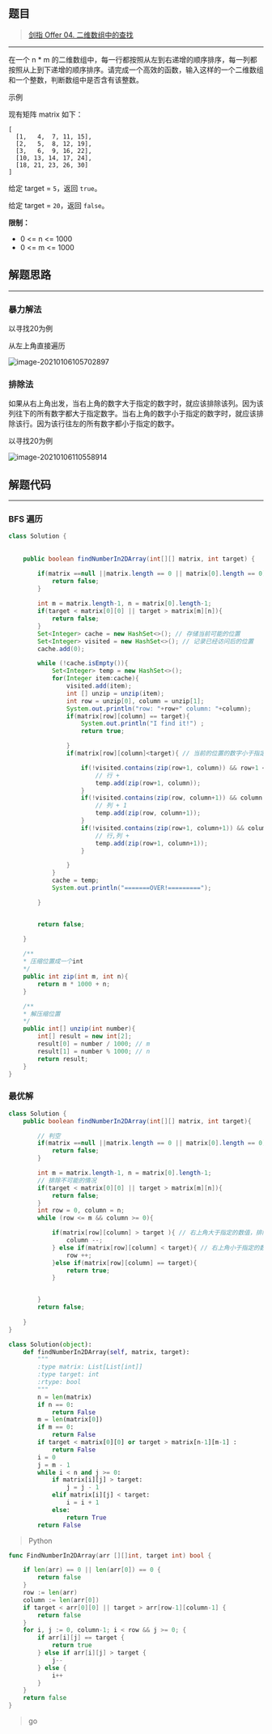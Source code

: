 ## 题目

> [剑指 Offer 04. 二维数组中的查找](https://leetcode-cn.com/problems/er-wei-shu-zu-zhong-de-cha-zhao-lcof/)

******

在一个 n * m 的二维数组中，每一行都按照从左到右递增的顺序排序，每一列都按照从上到下递增的顺序排序。请完成一个高效的函数，输入这样的一个二维数组和一个整数，判断数组中是否含有该整数。

示例

现有矩阵 matrix 如下：

```text
[
  [1,   4,  7, 11, 15],
  [2,   5,  8, 12, 19],
  [3,   6,  9, 16, 22],
  [10, 13, 14, 17, 24],
  [18, 21, 23, 26, 30]
]
```

给定 target = `5`，返回 `true`。

给定 target = `20`，返回 `false`。

**限制：**

* 0 <= n <= 1000
* 0 <= m <= 1000

## 解题思路

******

### 暴力解法

以寻找20为例

从左上角直接遍历

![image-20210106105702897](https://ning-wang.oss-cn-beijing.aliyuncs.com/blog-imags/image-20210106105702897.png)

### 排除法

如果从右上角出发，当右上角的数字大于指定的数字时，就应该排除该列。因为该列往下的所有数字都大于指定数字。当右上角的数字小于指定的数字时，就应该排除该行。因为该行往左的所有数字都小于指定的数字。

以寻找20为例

![image-20210106110558914](https://ning-wang.oss-cn-beijing.aliyuncs.com/blog-imags/image-20210106110558914.png)

## 解题代码

*******

### BFS 遍历


```java
class Solution {
    
    
	public boolean findNumberIn2DArray(int[][] matrix, int target) {

        if(matrix ==null ||matrix.length == 0 || matrix[0].length == 0){
            return false;
        }
    
        int m = matrix.length-1, n = matrix[0].length-1;
        if(target < matrix[0][0] || target > matrix[m][n]){
            return false;
        }
        Set<Integer> cache = new HashSet<>(); // 存储当前可能的位置
        Set<Integer> visited = new HashSet<>(); // 记录已经访问后的位置
        cache.add(0);

        while (!cache.isEmpty()){
            Set<Integer> temp = new HashSet<>();
            for(Integer item:cache){
                visited.add(item);
                int [] unzip = unzip(item);
                int row = unzip[0], column = unzip[1];
                System.out.println("row: "+row+" column: "+column);
                if(matrix[row][column] == target){
                    System.out.println("I find it!") ;
                    return true;

                }
                if(matrix[row][column]<target){ // 当前的位置的数字小于指定的数字，搜索所有可能的其他位置

                    if(!visited.contains(zip(row+1, column)) && row+1 <= m){
                        // 行 +  
                        temp.add(zip(row+1, column));
                    }
                    if(!visited.contains(zip(row, column+1)) && column +1 <= n){
                        // 列 + 1
                        temp.add(zip(row, column+1));
                    }
                    if(!visited.contains(zip(row+1, column+1)) && column +1 <= n && row+1 <= m){
                        // 行,列 + 
                        temp.add(zip(row+1, column+1));
                    }

                }
            }
            cache = temp;
            System.out.println("=======OVER!=========");

        }


        return false;

    }
	
    /**
    * 压缩位置成一个int
    */
    public int zip(int m, int n){
        return m * 1000 + n;
    }

    /**
    * 解压缩位置
    */
    public int[] unzip(int number){
        int[] result = new int[2];
        result[0] = number / 1000; // m
        result[1] = number % 1000; // n
        return result;
    }
}
```

### 最优解

```java
class Solution {
    public boolean findNumberIn2DArray(int[][] matrix, int target){

        // 判空
        if(matrix ==null ||matrix.length == 0 || matrix[0].length == 0){
            return false;
        }

        int m = matrix.length-1, n = matrix[0].length-1;
        // 排除不可能的情况
        if(target < matrix[0][0] || target > matrix[m][n]){
            return false;
        }
        int row = 0, column = n;
        while (row <= m && column >= 0){

            if(matrix[row][column] > target ){ // 右上角大于指定的数值，排除该列
                column --;
            } else if(matrix[row][column] < target){ // 右上角小于指定的数值，排除该行
                row ++;
            }else if(matrix[row][column] == target){
                return true;
            }


        }
        return false;
        
    }
}

```

```python
class Solution(object):
    def findNumberIn2DArray(self, matrix, target):
        """
        :type matrix: List[List[int]]
        :type target: int
        :rtype: bool
        """
        n = len(matrix)
        if n == 0:
            return False
        m = len(matrix[0])
        if m == 0:
            return False
        if target < matrix[0][0] or target > matrix[n-1][m-1] :
            return False
        i = 0
        j = m - 1
        while i < n and j >= 0:
            if matrix[i][j] > target:
                j = j - 1
            elif matrix[i][j] < target:
                i = i + 1
            else:
                return True
        return False
```
> Python 

```go
func FindNumberIn2DArray(arr [][]int, target int) bool {

	if len(arr) == 0 || len(arr[0]) == 0 {
		return false
	}
	row := len(arr)
	column := len(arr[0])
	if target < arr[0][0] || target > arr[row-1][column-1] {
		return false
	}
	for i, j := 0, column-1; i < row && j >= 0; {
		if arr[i][j] == target {
			return true
		} else if arr[i][j] > target {
			j--
		} else {
			i++
		}
	}
	return false
}
```
> go
